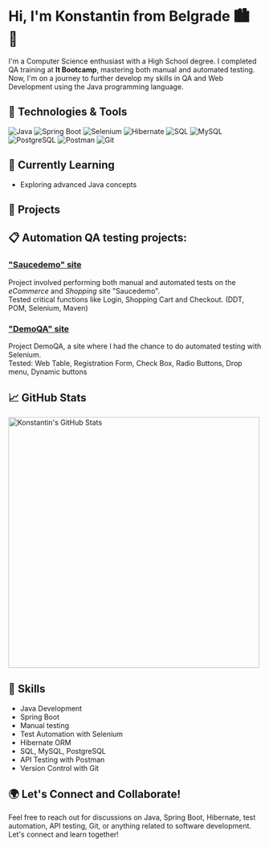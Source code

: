 # Hi, I'm Konstantin from Belgrade 🏙️ 👋

I'm a Computer Science enthusiast with a High School degree. I completed QA training at <b>It Bootcamp</b>, mastering both manual and automated testing. Now, I'm on a journey to further develop my skills in QA and Web Development using the Java programming language.

## 🔧 Technologies & Tools

![Java](https://img.shields.io/badge/-Java-007396?style=flat&logo=java&logoColor=white)
![Spring Boot](https://img.shields.io/badge/-Spring%20Boot-6DB33F?style=flat&logo=spring-boot&logoColor=white)
![Selenium](https://img.shields.io/badge/-Selenium-43B02A?style=flat&logo=selenium&logoColor=white)
![Hibernate](https://img.shields.io/badge/-Hibernate-59666C?style=flat&logo=hibernate&logoColor=white)
![SQL](https://img.shields.io/badge/-SQL-4479A1?style=flat&logo=sql&logoColor=white)
![MySQL](https://img.shields.io/badge/-MySQL-4479A1?style=flat&logo=mysql&logoColor=white)
![PostgreSQL](https://img.shields.io/badge/-PostgreSQL-336791?style=flat&logo=postgresql&logoColor=white)
![Postman](https://img.shields.io/badge/-Postman-FF6C37?style=flat&logo=postman&logoColor=white)
![Git](https://img.shields.io/badge/-Git-F05032?style=flat&logo=git&logoColor=white)

## 🌱 Currently Learning

- Exploring advanced Java concepts

## 🚀 Projects


## 📋 Automation QA testing projects:

### ["Saucedemo" site](https://github.com/kostantin-bozovic/FinalProject)
Project involved performing both manual and automated tests on the <i>eCommerce</i> and <i>Shopping</i> site "Saucedemo". <br>Tested critical functions like Login, Shopping Cart and Checkout. (DDT, POM, Selenium, Maven)

### ["DemoQA" site](https://github.com/kostantin-bozovic/DemoQA)
Project DemoQA, a site where I had the chance to do automated testing with Selenium.<br>
Tested: Web Table, Registration Form, Check Box, Radio Buttons, Drop menu, Dynamic buttons

## 📈 GitHub Stats
<img src="https://github-readme-stats.vercel.app/api?username=kostantin-bozovic&show_icons=true&theme=radical" width="500" alt="Konstantin's GitHub Stats">




## 💼 Skills

- Java Development
- Spring Boot
- Manual testing
- Test Automation with Selenium
- Hibernate ORM
- SQL, MySQL, PostgreSQL
- API Testing with Postman
- Version Control with Git

## 🌍 Let's Connect and Collaborate!

Feel free to reach out for discussions on Java, Spring Boot, Hibernate, test automation, API testing, Git, or anything related to software development. Let's connect and learn together!
